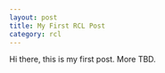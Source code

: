 ```yaml
---
layout: post
title: My First RCL Post
category: rcl
---
```

Hi there, this is my first post. More TBD.